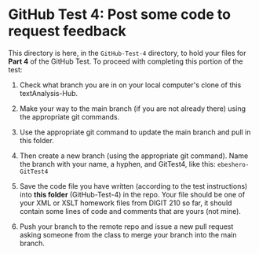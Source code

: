 # GitHub Test 4: Post some code to request feedback

This directory is here, in the `GitHub-Test-4` directory, to hold your files for **Part 4** of the GitHub Test. 
To proceed with completing this portion of the test:

1. Check what branch you are in on your local computer's clone of this textAnalysis-Hub.
1. Make your way to the main branch (if you are not already there) using the appropriate git commands. 
1. Use the appropriate git command to update the main branch and pull in this folder.
1. Then create a new branch (using the appropriate git command). Name the branch with your name, a hyphen, and GitTest4, like this: `ebeshero-GitTest4`
1. Save the code file you have written (according to the test instructions) into **this folder** (GitHub-Test-4) in the repo. 
Your file should be one of your XML or XSLT homework files from DIGIT 210 so far, it should contain some lines of code and comments that are yours (not mine).

1. Push your branch to the remote repo and issue a new pull request asking someone from the class to merge your branch into the main branch.
